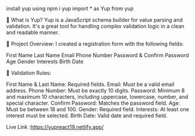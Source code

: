 install yup using npm i yup
import * as Yup from yup

🔹 What is Yup?
Yup is a JavaScript schema builder for value parsing and validation. It's a great tool for handling complex validation logic in a clean and readable manner.

🔹 Project Overview:
I created a registration form with the following fields:

First Name
Last Name
Email
Phone Number
Password & Confirm Password
Age
Gender
Interests
Birth Date



🔹 Validation Rules:

First Name & Last Name: Required fields.
Email: Must be a valid email address.
Phone Number: Must be exactly 10 digits.
Password: Minimum 8 and maximum 10 characters, including uppercase, lowercase, number, and special character.
Confirm Password: Matches the password field.
Age: Must be between 18 and 100.
Gender: Required field.
Interests: At least one interest must be selected.
Birth Date: Valid date and required field.


Live Link :https://yupreact19.netlify.app/

